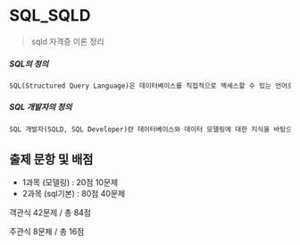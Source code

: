 # SQL_SQLD



>  sqld 자격증 이론 정리



##### SQL의 정의

```tex
SQL(Structured Query Language)은 데이터베이스를 직접적으로 액세스할 수 있는 언어로, 데이터를 정의하고(Data Definition), 조작하며(Data Manipulation), 조작한 결과를 적용하거나 취소할 수 있고(Transaction Control), 접근권한을 제어하는(Data Control) 처리들로 구성된다.
```



##### SQL 개발자의 정의

```tex
SQL 개발자(SQLD, SQL Developer)란 데이터베이스와 데이터 모델링에 대한 지식을 바탕으로 응용 소프트웨어를 개발하면서 데이터를 조작하고 추출하는데 있어서 정확하고 최적의 성능을 발휘하는 SQL을 작성할 수 있는 개발자를 말한다.
```



## 출제 문항 및 배점

- 1과목 (모델링) : 20점 10문제 
- 2과목 (sql기본) : 80점 40문제 

객관식 42문제 / 총 84점

주관식 8문제 / 총 16점